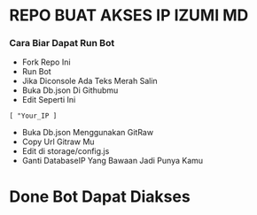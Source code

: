 # REPO BUAT AKSES IP IZUMI MD

### Cara Biar Dapat Run Bot

- Fork Repo Ini
- Run Bot
- Jika Diconsole Ada Teks Merah Salin
- Buka Db.json Di Githubmu
- Edit Seperti Ini

```[ "Your_IP ]```
- Buka Db.json Menggunakan GitRaw
- Copy Url Gitraw Mu
- Edit di storage/config.js
- Ganti DatabaseIP Yang Bawaan Jadi Punya Kamu
# Done Bot Dapat Diakses
